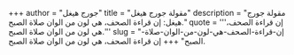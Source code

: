 +++
author = "جورج هيغل"
title = "مقولة جورج هيغل"
description = "مقولة جورج هيغل: إن قراءة الصحف، هي لون من الوان صلاة الصبح."
quote = '''إن قراءة الصحف، هي لون من الوان صلاة الصبح.''' 
slug = "إن-قراءة-الصحف-هي-لون-من-الوان-صلاة-الصبح"
+++
إن قراءة الصحف، هي لون من الوان صلاة الصبح.
